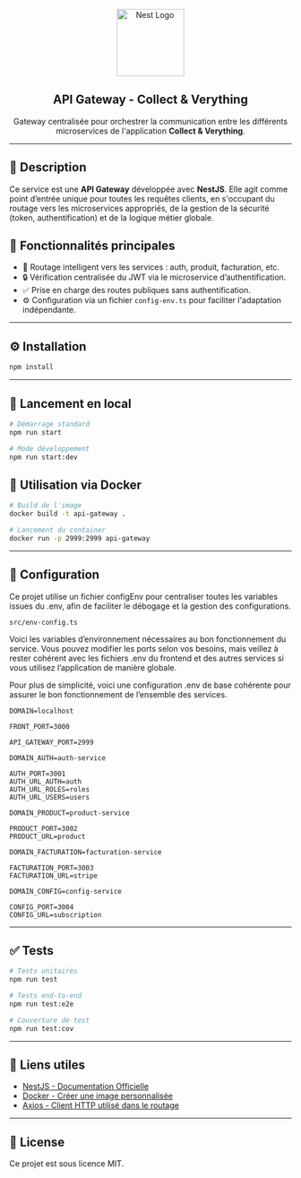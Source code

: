 <p align="center">
  <a href="http://nestjs.com/" target="blank">
    <img src="https://nestjs.com/img/logo-small.svg" width="120" alt="Nest Logo" />
  </a>
</p>

<h2 align="center">API Gateway - Collect & Verything</h2>

<p align="center">
  Gateway centralisée pour orchestrer la communication entre les différents microservices de l'application <strong>Collect & Verything</strong>.
</p>

---

## 🚀 Description

Ce service est une **API Gateway** développée avec **NestJS**. Elle agit comme point d’entrée unique pour toutes les requêtes clients, en s'occupant du routage vers les microservices appropriés, de la gestion de la sécurité (token, authentification) et de la logique métier globale.

## 🧠 Fonctionnalités principales

- 🔁 Routage intelligent vers les services : auth, produit, facturation, etc.
- 🔒 Vérification centralisée du JWT via le microservice d’authentification.
- ✅ Prise en charge des routes publiques sans authentification.
- ⚙️ Configuration via un fichier `config-env.ts` pour faciliter l'adaptation indépendante.

---

## ⚙️ Installation

```bash
npm install
```

---

## 🧪 Lancement en local

```bash
# Démarrage standard
npm run start

# Mode développement
npm run start:dev
```

## 🐳 Utilisation via Docker

```bash
# Build de l'image
docker build -t api-gateway .

# Lancement du container
docker run -p 2999:2999 api-gateway
```

---

## 🔧 Configuration

Ce projet utilise un fichier configEnv pour centraliser toutes les variables issues du .env, afin de faciliter le débogage et la gestion des configurations.
```
src/env-config.ts
```

Voici les variables d’environnement nécessaires au bon fonctionnement du service. Vous pouvez modifier les ports selon vos besoins, mais veillez à rester cohérent avec les fichiers .env du frontend et des autres services si vous utilisez l’application de manière globale.

Pour plus de simplicité, voici une configuration .env de base cohérente pour assurer le bon fonctionnement de l’ensemble des services.

```dotenv
DOMAIN=localhost

FRONT_PORT=3000

API_GATEWAY_PORT=2999

DOMAIN_AUTH=auth-service

AUTH_PORT=3001
AUTH_URL_AUTH=auth
AUTH_URL_ROLES=roles
AUTH_URL_USERS=users

DOMAIN_PRODUCT=product-service

PRODUCT_PORT=3002
PRODUCT_URL=product

DOMAIN_FACTURATION=facturation-service

FACTURATION_PORT=3003
FACTURATION_URL=stripe

DOMAIN_CONFIG=config-service

CONFIG_PORT=3004
CONFIG_URL=subscription
```

---

## ✅ Tests

```bash
# Tests unitaires
npm run test

# Tests end-to-end
npm run test:e2e

# Couverture de test
npm run test:cov
```

---

## 📎 Liens utiles

- [NestJS - Documentation Officielle](https://docs.nestjs.com)
- [Docker - Créer une image personnalisée](https://docs.docker.com/engine/reference/commandline/build/)
- [Axios - Client HTTP utilisé dans le routage](https://axios-http.com)

---

## 📝 License

Ce projet est sous licence MIT.

